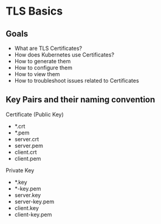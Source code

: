# TLS Basics

## Goals

- What are TLS Certificates?
- How does Kubernetes use Certificates?
- How to generate them
- How to configure them
- How to view them
- How to troubleshoot issues related to Certificates

## Key Pairs and their naming convention

Certificate (Public Key)

- *.crt
- *.pem
- server.crt
- server.pem
- client.crt
- client.pem

Private Key

- *.key
- *-key.pem
- server.key
- server-key.pem
- client.key
- client-key.pem
